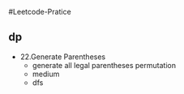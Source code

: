 #Leetcode-Pratice

## dp

- 22.Generate Parentheses
    - generate all legal parentheses permutation
    - medium
    - dfs